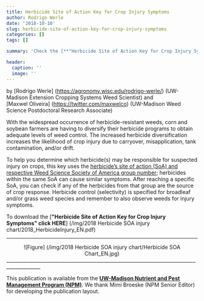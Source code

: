 ```yaml
---
title: Herbicide Site of Action Key for Crop Injury Symptoms
author: Rodrigo Werle
date: '2018-10-10'
slug: herbicide-site-of-action-key-for-crop-injury-symptoms 
categories: []
tags: []

summary: 'Check the [**"Herbicide Site of Action Key for Crop Injury Symptoms"**] (/img/2018 Herbicide SOA injury chart/2018_HerbicideInjury_EN.pdf) developed to help corn and soybean farmers, agronomists, Ag educators and crop scouts identify potential herbicide injury symptoms on crops.' 

header:
  caption: ''
  image: ''
---
```

by [Rodrigo Werle] (https://agronomy.wisc.edu/rodrigo-werle/) (UW-Madison Extension Cropping Systems Weed Scientist) and  
[Maxwel Oliveira] (https://twitter.com/maxwelco) (UW-Madison Weed Science Postdoctoral Research Associate) 

With the widespread occurrence of herbicide-resistant weeds, corn and soybean farmers are having to diversify their herbicide programs to obtain adequate levels of weed control. The increased herbicide diversification increases the likelihood of crop injury due to carryover, misapplication, tank contamination, and/or drift.  

To help you determine which herbicide(s) may be responsible for suspected injury on crops, this key uses the [herbicide’s site of action (SoA) and respective Weed Science Society of America group number](http://ipcm.wisc.edu/download/pubsPM/Herbicide-Mode-of-Action.pdf); herbicides within the same SoA can cause similar symptoms. After reaching a specific SoA, you can check if any of the herbicides from that group are the source of crop response. Herbicide control (selectivity) is specified for broadleaf and/or grass weed species and remember to also observe weeds for injury symptoms.

To download the [**"Herbicide Site of Action Key for Crop Injury Symptoms" click HERE**] (/img/2018 Herbicide SOA injury chart/2018_HerbicideInjury_EN.pdf)  
____________________________________________________________________________________________
<center>![Figure] (/img/2018 Herbicide SOA injury chart/Herbicide SOA Chart_EN.jpg)</center> 
____________________________________________________________________________________________

This publication is available from the [**UW-Madison Nutrient and Pest Management Program (NPM)**](http://ipcm.wisc.edu/npm/). We thank Mimi Broeske (NPM Senior Editor) for developing the publication layout.

